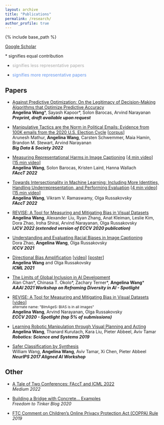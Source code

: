 ```yaml
---
layout: archive
title: "Publications"
permalink: /research/
author_profile: true
---
```


{% include base_path %}

<span style="color:CornflowerBlue">[Google Scholar](https://scholar.google.com/citations?user=cGemfcYAAAAJ&hl=en/)</span>

\* signifies equal contribution

- <span style="color:#A9A9A9">signifies less representative papers</span>

- <span style="color:CornflowerBlue">signifies more representative papers</span>

## Papers
- <span style="color:CornflowerBlue">[Against Predictive Optimization: On the Legitimacy of Decision-Making Algorithms that Optimize Predictive Accuracy](https://papers.ssrn.com/sol3/papers.cfm?abstract_id=4238015)</span>   
   **Angelina Wang**\*, Sayash Kapoor\*, Solon Barocas, Arvind Narayanan  
   ***Preprint, draft available upon request***

- <span style="color:#A9A9A9">[Manipulative Tactics are the Norm in Political Emails: Evidence from 100K emails from the 2020 U.S. Election Cycle](https://electionemails2020.org/assets/manipulative-political-emails-working-paper.pdf)</span> \[<span style="color:#A9A9A9">[corpus](https://electionemails2020.org/)</span>\]  
Arunesh Mathur, **Angelina Wang**, Carsten Schwemmer, Maia Hamin, Brandon M. Stewart, Arvind Narayanan  
***Big Data & Society 2022***

- <span style="color:CornflowerBlue">[Measuring Representational Harms in Image Captioning](https://arxiv.org/abs/2206.07173)</span> \[<span style="color:CornflowerBlue">[4 min video](https://www.youtube.com/watch?v=WJryYsn5D3o&list=PLXA0IWa3BpHm5zXqhB9rSTJ09TiFWyMo5&index=116)</span>\] \[<span style="color:CornflowerBlue">[15 min video](https://www.youtube.com/watch?v=P7rshiDQjDQ&list=PLXA0IWa3BpHmmS6AJN9n5Qf3ffG_eHZW0&index=116)</span>\]  
   **Angelina Wang**, Solon Barocas, Kristen Laird, Hanna Wallach  
   ***FAccT 2022***

- <span style="color:CornflowerBlue">[Towards Intersectionality in Machine Learning: Including More Identities, Handling Underrepresentation, and Performing Evaluation](https://arxiv.org/abs/2205.04610)</span> \[<span style="color:CornflowerBlue">[4 min video](https://www.youtube.com/watch?v=BkBdUK3JMXI&list=PLXA0IWa3BpHm5zXqhB9rSTJ09TiFWyMo5&index=118)</span>\] \[<span style="color:CornflowerBlue">[15 min video](https://www.youtube.com/watch?v=wO-PIUAYMYQ&list=PLXA0IWa3BpHmmS6AJN9n5Qf3ffG_eHZW0&index=119)</span>\]  
   **Angelina Wang**, Vikram V. Ramaswamy, Olga Russakovsky  
   ***FAccT 2022***

- <span style="color:CornflowerBlue">[REVISE: A Tool for Measuring and Mitigating Bias in Visual Datasets](https://rdcu.be/cObwT)</span>  
**Angelina Wang**, Alexander Liu, Ryan Zhang, Anat Kleiman, Leslie Kim, Dora Zhao, Iroha Shirai, Arvind Narayanan, Olga Russakovsky  
***IJCV 2022 (extended version of ECCV 2020 publication)***

- <span style="color:#A9A9A9">[Understanding and Evaluating Racial Biases in Image Captioning](https://arxiv.org/abs/2106.08503)</span>  
   Dora Zhao, **Angelina Wang**, Olga Russakovsky  
   ***ICCV 2021***

- <span style="color:CornflowerBlue">[Directional Bias Amplification](https://arxiv.org/abs/2102.12594)</span> \[<span style="color:CornflowerBlue">[video](https://icml.cc/virtual/2021/poster/10553)</span>\] \[<span style="color:CornflowerBlue">[poster](https://docs.google.com/drawings/d/1Ed9L8t-ARv1e7wOMX8QbKsHpu4kqi866ywakUcRWN-k/edit?usp=sharing)</span>\]  
   **Angelina Wang** and Olga Russakovsky  
   ***ICML 2021***

- <span style="color:CornflowerBlue">[The Limits of Global Inclusion in AI Development](https://arxiv.org/abs/2102.01265)</span>  
   Alan Chan\*, Chinasa T. Okolo\*, Zachary Terner\*, **Angelina Wang**\*  
   ***AAAI 2021 Workshop on Reframing Diversity in AI - Spotlight***

- <span style="color:#A9A9A9">[REVISE: A Tool for Measuring and Mitigating Bias in Visual Datasets](https://arxiv.org/abs/2004.07999v3)</span> \[<span style="color:#A9A9A9">[video](https://www.youtube.com/watch?v=PkbXhM5BlSM)</span>\]  
<sup>alternate name: "BImAgeS: BIAS is in all images"</sup>  
**Angelina Wang**, Arvind Narayanan, Olga Russakovsky  
***ECCV 2020 - Spotlight (top 5% of submissions)***

- <span style="color:#A9A9A9">[Learning Robotic Manipulation through Visual Planning and Acting](https://arxiv.org/abs/1905.04411)</span>  
**Angelina Wang**, Thanard Kurutach, Kara Liu, Pieter Abbeel, Aviv Tamar  
***Robotics: Science and Systems 2019***

- <span style="color:#A9A9A9">[Safer Classification by Synthesis](https://arxiv.org/abs/1711.08534)</span>  
William Wang, **Angelina Wang**, Aviv Tamar, Xi Chen, Pieter Abbeel  
***NeurIPS 2017 Aligned AI Workshop***

## Other
- <span style="color:CornflowerBlue">[A Tale of Two Conferences: FAccT and ICML 2022](https://medium.com/@angelinaaa/a-tale-of-two-conferences-facct-and-icml-2022-a9b4eaa6cf17)</span>  
*Medium 2022*

- <span style="color:CornflowerBlue">[Building a Bridge with Concrete... Examples](https://freedom-to-tinker.com/2020/03/23/building-a-bridge-with-concrete-examples/)</span>  
*Freedom to Tinker Blog 2020*

- <span style="color:CornflowerBlue">[FTC Comment on Children’s Online Privacy Protection Act (COPPA) Rule](/files/coppa_comment.pdf)</span>  
*2019*



<!--   * NeurIPS 2018 workshops
    * Oral Presentations: Deep RL (9% acceptance); Modeling the Physical World: Learning, Perception, and Control (5% acceptance)
    * Poster Presentations: Causal Learning; Infer2Control -->
<!-- 
## CapsLock

Outfitted a Generative Adversarial Network with the discriminator component composed of a Capsule Net. Created as a final project during Spring 2018 offering of CS194-129: Designing, Visualizing, and Understanding Deep Neural Networks, blog located [*here*](https://franklinrice.github.io/cs194-capsule-gan/).

## Work Hard Pay Hard

Built a chrome extension that allows you to designate certain websites that you are trying to avoid during a productive work session so that you will donate a specified amount of money to a charity of your choice if you visit the banned website. Now available in the chrome store. Created during UC Davis's Hackathon under the team name HackDavisToBits.

## Pairings

Developed a modified version of the Stable Marriage Algorithm that works even when each member doesn't rank every other member. Reads from and writes to a Google Sheet using the API.

## High School Physics Video
Purely here for your entertainment and cringing. [*Link*](https://www.youtube.com/watch?v=gJOh3IPAo3c) -->

